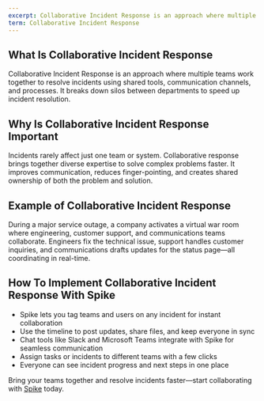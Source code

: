 ```yaml
---
excerpt: Collaborative Incident Response is an approach where multiple teams work together to resolve incidents using shared tools, communication channels, and processes.
term: Collaborative Incident Response
---
```

## What Is Collaborative Incident Response

Collaborative Incident Response is an approach where multiple teams work together to resolve incidents using shared tools, communication channels, and processes. It breaks down silos between departments to speed up incident resolution.

## Why Is Collaborative Incident Response Important

Incidents rarely affect just one team or system. Collaborative response brings together diverse expertise to solve complex problems faster. It improves communication, reduces finger-pointing, and creates shared ownership of both the problem and solution.

## Example of Collaborative Incident Response

During a major service outage, a company activates a virtual war room where engineering, customer support, and communications teams collaborate. Engineers fix the technical issue, support handles customer inquiries, and communications drafts updates for the status page—all coordinating in real-time.

## How To Implement Collaborative Incident Response With Spike

- Spike lets you tag teams and users on any incident for instant collaboration
- Use the timeline to post updates, share files, and keep everyone in sync
- Chat tools like Slack and Microsoft Teams integrate with Spike for seamless communication
- Assign tasks or incidents to different teams with a few clicks
- Everyone can see incident progress and next steps in one place

Bring your teams together and resolve incidents faster—start collaborating with [Spike](https://app.spike.sh/signup) today.